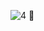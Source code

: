![‏‏4](https://user-images.githubusercontent.com/42889059/108994124-12611b00-76a4-11eb-8f19-550da3ac1416.JPG)
🌱
<!---
### Hi there 👋
I'm Shani, a Full Stack Developer :woman_technologist:

Feel free to take a look at my recent projects:

 🌱:coffee: Pakal:    https://shanipj.github.io/Pakal/
 
:doughnut: The Dount Game:  https://shanipj.github.io/The-Donut-Game/
 
:sun_behind_rain_cloud:Weather-app: https://shanipj.github.io/weather-app/

:chart: Market Chart: https://shanipj.github.io/market-chart/
 
<!--I'm currently working on a new project that is related to my favorite hobby- Scuba Diving!  
-->

<!--
**shanipj/shanipj** is a ✨ _special_ ✨ repository because its `README.md` (this file) appears on your GitHub profile.

Here are some ideas to get you started:

- 🔭 I’m currently working on ...
- 🌱 I’m currently learning ...
- 👯 I’m looking to collaborate on ...
- 🤔 I’m looking for help with ...
- 💬 Ask me about ...
- 📫 How to reach me: ...
- 😄 Pronouns: ...
- ⚡ Fun fact: ...
-->
